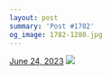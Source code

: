 ```yaml
---
layout: post
summary: 'Post #1782'
og_image: 1782-1280.jpg
---
```


<p>
  <time>
    <a href="/1782">June 24, 2023</a>
  </time>
  <a href="/1782">
    <img src="{{ site.assets_url }}/1782-640.jpg" srcset="{{ site.assets_url }}/1782-320.jpg 320w, {{ site.assets_url }}/1782-640.jpg 640w, {{ site.assets_url }}/1782-960.jpg 960w, {{ site.assets_url }}/1782-1280.jpg 1280w" sizes="(min-width: 700px) 50vw, calc(100vw - 2rem)" />
  </a>
</p>
